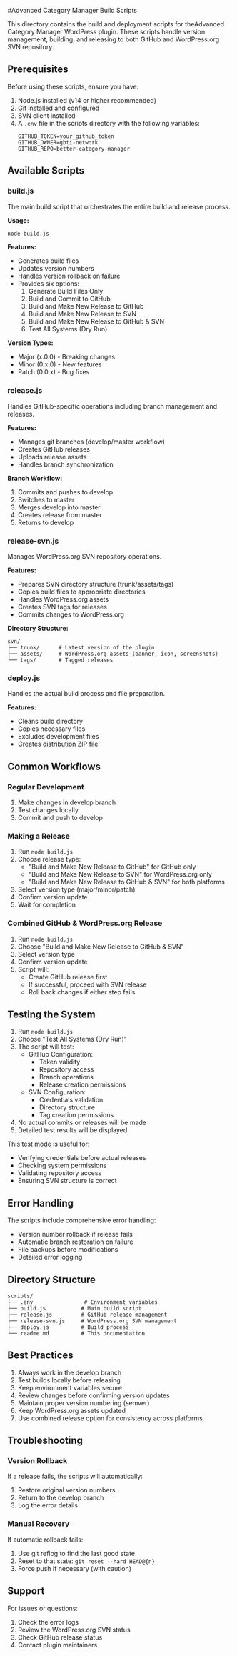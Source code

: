 #Advanced Category Manager Build Scripts

This directory contains the build and deployment scripts for theAdvanced Category Manager WordPress plugin. These scripts handle version management, building, and releasing to both GitHub and WordPress.org SVN repository.

## Prerequisites

Before using these scripts, ensure you have:

1. Node.js installed (v14 or higher recommended)
2. Git installed and configured
3. SVN client installed
4. A `.env` file in the scripts directory with the following variables:
   ```
   GITHUB_TOKEN=your_github_token
   GITHUB_OWNER=gbti-network
   GITHUB_REPO=better-category-manager
   ```

## Available Scripts

### build.js
The main build script that orchestrates the entire build and release process.

**Usage:**
```bash
node build.js
```

**Features:**
- Generates build files
- Updates version numbers
- Handles version rollback on failure
- Provides six options:
  1. Generate Build Files Only
  2. Build and Commit to GitHub
  3. Build and Make New Release to GitHub
  4. Build and Make New Release to SVN
  5. Build and Make New Release to GitHub & SVN
  6. Test All Systems (Dry Run)

**Version Types:**
- Major (x.0.0) - Breaking changes
- Minor (0.x.0) - New features
- Patch (0.0.x) - Bug fixes

### release.js
Handles GitHub-specific operations including branch management and releases.

**Features:**
- Manages git branches (develop/master workflow)
- Creates GitHub releases
- Uploads release assets
- Handles branch synchronization

**Branch Workflow:**
1. Commits and pushes to develop
2. Switches to master
3. Merges develop into master
4. Creates release from master
5. Returns to develop

### release-svn.js
Manages WordPress.org SVN repository operations.

**Features:**
- Prepares SVN directory structure (trunk/assets/tags)
- Copies build files to appropriate directories
- Handles WordPress.org assets
- Creates SVN tags for releases
- Commits changes to WordPress.org

**Directory Structure:**
```
svn/
├── trunk/      # Latest version of the plugin
├── assets/     # WordPress.org assets (banner, icon, screenshots)
└── tags/       # Tagged releases
```

### deploy.js
Handles the actual build process and file preparation.

**Features:**
- Cleans build directory
- Copies necessary files
- Excludes development files
- Creates distribution ZIP file

## Common Workflows

### Regular Development
1. Make changes in develop branch
2. Test changes locally
3. Commit and push to develop

### Making a Release
1. Run `node build.js`
2. Choose release type:
   - "Build and Make New Release to GitHub" for GitHub only
   - "Build and Make New Release to SVN" for WordPress.org only
   - "Build and Make New Release to GitHub & SVN" for both platforms
3. Select version type (major/minor/patch)
4. Confirm version update
5. Wait for completion

### Combined GitHub & WordPress.org Release
1. Run `node build.js`
2. Choose "Build and Make New Release to GitHub & SVN"
3. Select version type
4. Confirm version update
5. Script will:
   - Create GitHub release first
   - If successful, proceed with SVN release
   - Roll back changes if either step fails

## Testing the System
1. Run `node build.js`
2. Choose "Test All Systems (Dry Run)"
3. The script will test:
   - GitHub Configuration:
     - Token validity
     - Repository access
     - Branch operations
     - Release creation permissions
   - SVN Configuration:
     - Credentials validation
     - Directory structure
     - Tag creation permissions
4. No actual commits or releases will be made
5. Detailed test results will be displayed

This test mode is useful for:
- Verifying credentials before actual releases
- Checking system permissions
- Validating repository access
- Ensuring SVN structure is correct

## Error Handling

The scripts include comprehensive error handling:

- Version number rollback if release fails
- Automatic branch restoration on failure
- File backups before modifications
- Detailed error logging

## Directory Structure

```
scripts/
├── .env                # Environment variables
├── build.js           # Main build script
├── release.js         # GitHub release management
├── release-svn.js     # WordPress.org SVN management
├── deploy.js          # Build process
└── readme.md          # This documentation
```

## Best Practices

1. Always work in the develop branch
2. Test builds locally before releasing
3. Keep environment variables secure
4. Review changes before confirming version updates
5. Maintain proper version numbering (semver)
6. Keep WordPress.org assets updated
7. Use combined release option for consistency across platforms

## Troubleshooting

### Version Rollback
If a release fails, the scripts will automatically:
1. Restore original version numbers
2. Return to the develop branch
3. Log the error details

### Manual Recovery
If automatic rollback fails:
1. Use git reflog to find the last good state
2. Reset to that state: `git reset --hard HEAD@{n}`
3. Force push if necessary (with caution)

## Support

For issues or questions:
1. Check the error logs
2. Review the WordPress.org SVN status
3. Check GitHub release status
4. Contact plugin maintainers